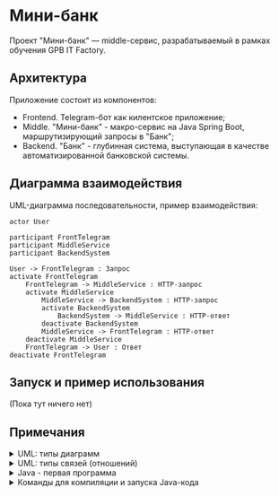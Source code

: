 # Мини-банк

Проект "Мини-банк" — middle-сервис, разрабатываемый в рамках обучения GPB IT Factory.

## Архитектура

Приложение состоит из компонентов:
- Frontend. Telegram-бот как килентское приложение;
- Middle. "Мини-банк" - макро-сервис на Java Spring Boot, маршрутизирующий запросы в "Банк";
- Backend. "Банк" - глубинная система, выступающая в качестве автоматизированной банковской системы. 

## Диаграмма взаимодействия

UML-диаграмма последовательности, пример взаимодействия:

```plantuml
actor User

participant FrontTelegram
participant MiddleService
participant BackendSystem

User -> FrontTelegram : Запрос
activate FrontTelegram
    FrontTelegram -> MiddleService : HTTP-запрос
    activate MiddleService
        MiddleService -> BackendSystem : HTTP-запрос
        activate BackendSystem
            BackendSystem -> MiddleService : HTTP-ответ
        deactivate BackendSystem
        MiddleService -> FrontTelegram : HTTP-ответ
    deactivate MiddleService
    FrontTelegram -> User : Ответ
deactivate FrontTelegram
```

## Запуск и пример использования
(Пока тут ничего нет)

## Примечания

<details>
    <summary>UML: типы диаграмм</summary>

- Структурные диаграммы:
  - Диаграмма классов (центральная методика моделирования ООП; описывает классы, их атрибуты, методы и отношения между ними)
  - Диаграмма компонентов (как физические или логические компоненты системы соединяются вместе, зависимости между ними)
  - Диаграмма объектов (показывает экземпляры классов и их связи во время выполнения)
  - Диаграмма развертывания (физическая архитектура системы и размещение компонентов на узлах)
  - Диаграмма пакетов (представление организации и структуры системы в виде пакетов)
  - Диаграмма составной структуры (структура классов в формате диаграммы компонентов)
  - Диаграмма профилей
  
- Диаграммы поведения:
  - Диаграмма прецедентов / вариантов использования (функции системы с точки зрения пользователей, описывает какой функционал доступен каждой группе пользователей)
  - Диаграмма деятельности (оделируют потоки деятельности и последовательности действий)
  - Диаграмма состояний (состояния объекта и переходы между ними)
  - Диаграмма последовательности (жизненный цикл объекта с вертикальными "линиями жизни", отображающими течение времени).
  - Диаграмма коммуникаций (отношения между объектами, последовательность взаимодействий, организованных по времени)
  - Диаграмма обзора взаимодействия (обзор потока упраления между узлами из диаграмм деятельности с последовательностью сообщений между линиями выполнения диаграмм последовательности)
  - Временная диаграмма (схема взаимодействия, основное внимание уделяется временным ограничениям)
</details>

<details>
    <summary>UML: типы связей (отношений)</summary>

  - Ассоциация (Association): --
  - Направленная ассоциация (Directed association): -->
  - Расширение/включение (Extend/Include) -->
  - Агрегация (Aggregation): --<>
  - Композиция (Composition): --<*>
  - Зависимость (Dependency): -.->
  - Мощность (кратность) отношений (Multiplicity): {1}--{0..*}
  - Обобщение/Наследование (Generalization/Inheritance): --*>
  - Реализация (Realization/Implementation): -.-*>

  PlantUML [cheat sheet](https://ogom.github.io/draw_uml/plantuml/)
</details>

<details>
    <summary>Java - первая программа</summary>

```java
/**
 * Программа, выводящая <code>Hello World!</code>
 *
 * @author maks-x32
 * @version 1.0
 */
public class HelloWorld {
    public static void main(String[] args) {
        System.out.println("Hello World!");
    }
}
```
</details>

<details>
    <summary>Команды для компиляции и запуска Java-кода</summary>

```batch
:: Версия Java, проверка установки
javac -version


:: Узнать откуда запускается Java
where java


:: Компиляция
javac helloworld.java


:: Просмотр байткода в тектовом формате для просмотра глазами
javap -v HelloWorld.class > HelloWorld_classSource.txt


:: Запуск в виртуальной машине (указывается имя класса, а не файла)
:: путь задаётся через -classpath
java HelloWorld
:: (от себя) компиляция и запуск
javac HelloWorld.java && java HelloWorld


:: Формирование архива с классами программы с метаинформацией о программе
jar cfe hw.jar HelloWorld HelloWorld.class


:: Просмотр содержимого архива
jar tf hw.jar


:: Распаковать архив
jar xf hw.jar


:: Запуск программы из jar-архива
java -jar hw.jar
:: (если не прописан главный класс в метаинформации)
java -classpath hw.jar HelloWorld


:: компилятору нужно указывать в classpath где лежат классы-зависимости
javac -classpath lib.jar HelloWorld.java
:: вирт.машине так же нужно знать откуда брать классы-зависимости, нужно добавить их в classpath
java -classpath lib.jar;hw.jar HelloWorld
:: (прим.) в Linux указывается : вместо ;
```
</details>